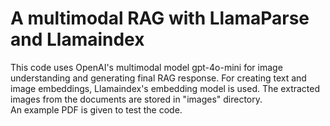 # A multimodal RAG with LlamaParse and Llamaindex
This code uses OpenAI's multimodal model gpt-4o-mini for image understanding and generating final RAG response. For creating text and image embeddings, Llamaindex's embedding model is used.
The extracted images from the documents are stored in "images" directory.  
An example PDF is given to test the code.
